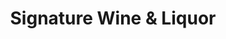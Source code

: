 ---
title: "Signature Wine & Liquor"
url: /lexington/signature-wine-und-liquor/
shop: Spirituosen
---